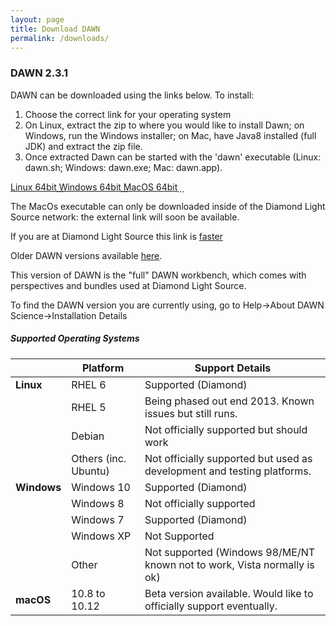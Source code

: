 ```yaml
---
layout: page
title: Download DAWN
permalink: /downloads/
---
```

### DAWN 2.3.1
DAWN can be downloaded using the links below. To install:

1. Choose the correct link for your operating system
2. On Linux, extract the zip to where you would like to install Dawn; on Windows, run the Windows installer; on Mac, have Java8 installed (full JDK) and extract the zip file.
3. Once extracted Dawn can be started with the 'dawn' executable (Linux: dawn.sh; Windows: dawn.exe; Mac: dawn.app).

<div class="row center">
        <a href="http://opengda.org/DawnDiamond/2.3/downloads/builds-release/DawnDiamond-2.3.1.v20161202-1133-linux64.zip" class="btn-large waves-effect">
        	Linux 64bit<i class="material-icons right">&#xE2C4;</i>
        </a>
        <a href="http://opengda.org/DawnDiamond/2.3/downloads/builds-release/DawnDiamond-2.3.1.v20161202-1133-windows64.exe" class="btn-large waves-effect">
        	Windows 64bit<i class="material-icons right">&#xE2C4;</i>
        </a>
        <a href="http://opengda.org/DawnDiamond/2.3/downloads/builds-release/DawnDiamond-2.3.1.v20161202-1133-mac64.zip" class="btn-large waves-effect">
        	MacOS 64bit<i class="material-icons right">&#xE2C4;</i>
        </a>
</div>

The MacOs executable can only be downloaded inside of the Diamond Light Source network: the external link will soon be available.

If you are at Diamond Light Source this link is [faster](http://dawn.diamond.ac.uk/DawnDiamond/2.3/downloads/builds-release/)

Older DAWN versions available [here](http://opengda.org/DawnDiamond/).

This version of DAWN is the "full" DAWN workbench, which comes with perspectives and bundles used at Diamond Light Source.

To find the DAWN version you are currently using, go to Help->About DAWN Science->Installation Details

##### Supported Operating Systems

|               | Platform             | Support Details                                                          |
|---------------|----------------------|--------------------------------------------------------------------------|
| **Linux**     | RHEL 6               | Supported (Diamond)                                                      |
|               | RHEL 5               | Being phased out end 2013. Known issues but still runs.                  |
|               | Debian               | Not officially supported but should work                                 |
|               | Others (inc. Ubuntu) | Not officially supported but used as development and testing platforms.  |
| **Windows**   | Windows 10           | Supported (Diamond)                                                      |
|               | Windows 8            | Not officially supported                                                 |
|               | Windows 7            | Supported (Diamond)                                                      |
|               | Windows XP           | Not Supported                                                            |
|               | Other                | Not supported (Windows 98/ME/NT known not to work, Vista normally is ok) |
| **macOS**     | 10.8 to 10.12        | Beta version available. Would like to officially support eventually.     |


